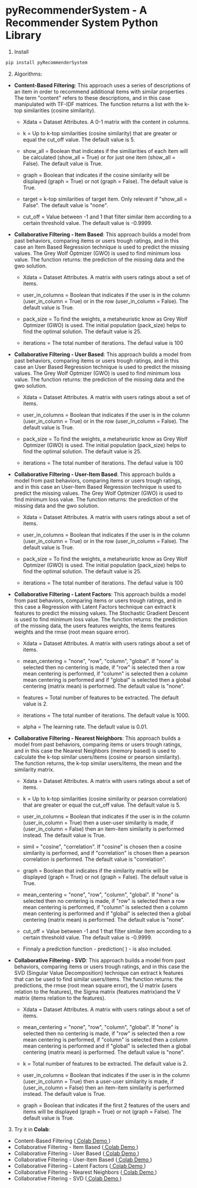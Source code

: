 # pyRecommenderSystem - A Recommender System Python Library

1. Install
```bash
pip install pyRecommenderSystem
```

2. Algorithms:

- **Content-Based Filtering**: This approach uses a series of descriptions of an item in order to recommend additional items with similar properties . The term "content" refers to these descriptions, and in this case manipulated with TF-IDF matrices. The function returns a list with the k-top similarities (cosine similarity).

	* Xdata = Dataset Attributes. A 0-1 matrix with the content in columns.

	* k = Up to k-top similarities (cosine similarity) that are greater or equal the cut_off value. The default value is 5.

	* show_all = Boolean that indicates if the similiarities of each item will be calculated (show_all = True) or for just one item (show_all = False). The default value is True.

	* graph = Boolean that indicates if the cosine similarity will be displayed (graph = True) or not (graph = False). The default value is True.

	* target = k-top similarities of target item. Only relevant if "show_all = False". The default value is "none".	

	* cut_off = Value between -1 and 1 that filter similar item according to a certain threshold value. The default value is -0.9999.

- **Collaborative Filtering - Item Based**: This approach builds a model from past behaviors, comparing items or users trough ratings, and in this case an Item Based Regression technique is used to predict the missing values. The Grey Wolf Optmizer (GWO) is used to find minimum loss value. The function returns: the prediction of the missing data and the gwo solution.

	* Xdata = Dataset Attributes. A matrix with users ratings about a set of items.

	* user_in_columns = Boolean that indicates if the user is in the column (user_in_column = True) or in the row (user_in_column = False). The default value is True.

	* pack_size = To find the weights, a metaheuristic know as Grey Wolf Optmizer (GWO) is used. The initial population (pack_size) helps to find the optimal solution. The default value is 25.

	* iterations = The total number of iterations. The defaul value is 100

- **Collaborative Filtering - User Based**: This approach builds a model from past behaviors, comparing items or users trough ratings, and in this case an User Based Regression technique is used to predict the missing values. The Grey Wolf Optmizer (GWO) is used to find minimum loss value. The function returns: the prediction of the missing data and the gwo solution.

	* Xdata = Dataset Attributes. A matrix with users ratings about a set of items.

	* user_in_columns = Boolean that indicates if the user is in the column (user_in_column = True) or in the row (user_in_column = False). The default value is True.

	* pack_size = To find the weights, a metaheuristic know as Grey Wolf Optmizer (GWO) is used. The initial population (pack_size) helps to find the optimal solution. The default value is 25.

	* iterations = The total number of iterations. The defaul value is 100
	
- **Collaborative Filtering - User-Item Based**: This approach builds a model from past behaviors, comparing items or users trough ratings, and in this case an User-Item Based Regression technique is used to predict the missing values. The Grey Wolf Optmizer (GWO) is used to find minimum loss value. The function returns: the prediction of the missing data and the gwo solution.

	* Xdata = Dataset Attributes. A matrix with users ratings about a set of items.

	* user_in_columns = Boolean that indicates if the user is in the column (user_in_column = True) or in the row (user_in_column = False). The default value is True.

	* pack_size = To find the weights, a metaheuristic know as Grey Wolf Optmizer (GWO) is used. The initial population (pack_size) helps to find the optimal solution. The default value is 25.

	* iterations = The total number of iterations. The defaul value is 100

- **Collaborative Filtering - Latent Factors**: This approach builds a model from past behaviors, comparing items or users trough ratings, and in this case a Regression with Latent Factors technique can extract k features to predict the missing values. The Stochastic Gradient Descent is used to find minimum loss value. The function returns: the prediction of the missing data, the users features weights, the items features weights and the rmse (root mean square error).

	* Xdata = Dataset Attributes. A matrix with users ratings about a set of items.

	* mean_centering = "none", "row", "column", "global". If "none" is selected then no centering is made, if "row" is selected then a row mean centering is performed,  if "column" is selected then a column mean centering is performed and if "global" is selected then a global centering (matrix mean) is performed. The default value is "none".

	* features = Total number of features to be extracted. The default value is 2.

	* iterations = The total number of iterations. The default value is 1000.

	* alpha = The learning rate. The default value is 0.01.

- **Collaborative Filtering - Nearest Neighbors**: This approach builds a model from past behaviors, comparing items or users trough ratings, and in this case the Nearest Neighbors (memory based) is used to calculate the k-top similar users/items (cosine or pearson similarity). The function returns, the k-top similar users/items, the mean and the similarity matrix.

	* Xdata = Dataset Attributes. A matrix with users ratings about a set of items.

	* k = Up to k-top similarities (cosine similarity or pearson correlation) that are greater or equal the cut_off value. The default value is 5.

	* user_in_columns = Boolean that indicates if the user is in the column (user_in_column = True) then a user-user similarity is made, if (user_in_column = False) then an item-item similarity is performed instead. The default value is True.

	* simil = "cosine", "correlation". If "cosine" is chosen then a cosine similarity is performed, and if "correlation" is chosen then a pearson correlation is performed. The default value is "correlation".

	* graph = Boolean that indicates if the similarity matrix will be displayed (graph = True) or not (graph = False). The default value is True.

	* mean_centering = "none", "row", "column", "global". If "none" is selected then no centering is made, if "row" is selected then a row mean centering is performed,  if "column" is selected then a column mean centering is performed and if "global" is selected then a global centering (matrix mean) is performed. The default value is "none".

	* cut_off = Value between -1 and 1 that filter similar item according to a certain threshold value. The default value is -0.9999.

	* Finnaly a prediction function - prediction( ) - is also included.

- **Collaborative Filtering - SVD**: This approach builds a model from past behaviors, comparing items or users trough ratings, and in this case the SVD (Singular Value Decomposition) technique can extract k features that can be used to find similar users/items. The function returns: the predictions, the rmse (root mean square error), the U matrix (users relation to the features), the Sigma matrix (features matrix)and the V matrix (items relation to the features).

	* Xdata = Dataset Attributes. A matrix with users ratings about a set of items.

	* mean_centering = "none", "row", "column", "global". If "none" is selected then no centering is made, if "row" is selected then a row mean centering is performed,  if "column" is selected then a column mean centering is performed and if "global" is selected then a global centering (matrix mean) is performed. The default value is "none".

	* k = Total number of features to be extracted. The default value is 2.

	* user_in_columns = Boolean that indicates if the user is in the column (user_in_column = True) then a user-user similarity is made, if (user_in_column = False) then an item-item similarity is performed instead. The default value is True.

	* graph = Boolean that indicates if the first 2 features of the users and items will be displayed (graph = True) or not (graph = False). The default value is True.

3. Try it in **Colab**:

- Content-Based Filtering ([ Colab Demo ](https://colab.research.google.com/drive/1ZxRp88k7KcTlxqLFKsEkF0bZpUwIKzlr?usp=sharing))
- Collaborative Filtering - Item Based ([ Colab Demo ](https://colab.research.google.com/drive/1m44UNfWUJiuHVMtYKHAT9cL6cURL3doF?usp=sharing))
- Collaborative Filtering - User Based ([ Colab Demo ](https://colab.research.google.com/drive/1_UgfLagl2u_eRclo5gREjSQpvxLvZ7cG?usp=sharing))
- Collaborative Filtering - User-Item Based ([ Colab Demo ](https://colab.research.google.com/drive/1RdTdxZaCkpe9MYl9BIsOT6xJ_hw-k_yn?usp=sharing))
- Collaborative Filtering - Latent Factors ([ Colab Demo ](https://colab.research.google.com/drive/1xBFF0noZGHM0cDpeCukhlpSLrAWrntG7?usp=sharing))
- Collaborative Filtering - Nearest Neighbors ([ Colab Demo ](https://colab.research.google.com/drive/1uNl34kRrj4ktZtNSLgZApSR_f0MVuoHf?usp=sharing))
- Collaborative Filtering - SVD ([ Colab Demo ](https://colab.research.google.com/drive/1zUoL82j58Wl1tv2ycfGCMLm-vmPH4o2o?usp=sharing))

